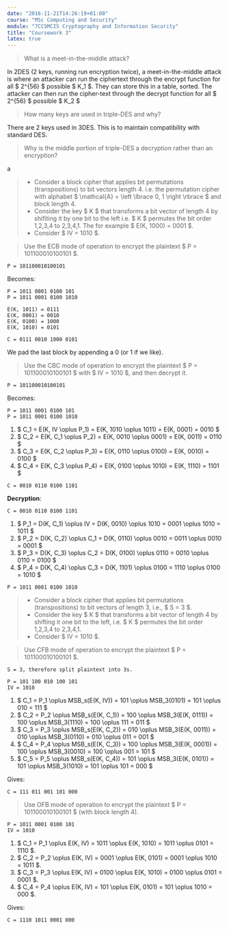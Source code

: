 ```yaml
---
date: "2016-11-21T14:26:19+01:00"
course: "MSc Computing and Security"
module: "7CCSMCIS Cryptography and Information Security"
title: "Coursework 3"
latex: true
---
```


> What is a meet-in-the-middle attack?

In 2DES (2 keys, running run encryption twice), a meet-in-the-middle attack is where an attacker can run the ciphertext through the encrypt function for all $ 2^{56} $ possible $ K_1 $. They can store this in a table, sorted. The attacker can then run the cipher-text through the decrypt function for all $ 2^{56} $ possible $ K_2 $

> How many keys are used in triple-DES and why?

There are 2 keys used in 3DES. This is to maintain compatibility with standard DES.

> Why is the middle portion of triple-DES a decryption rather than an encryption?

a

> - Consider a block cipher that applies bit permutations (transpositions) to bit vectors length 4. i.e. the permutation cipher with alphabet $ \mathcal{A} = \left \lbrace 0, 1 \right \rbrace $ and block length 4.
> - Consider the key $ K $ that transforms a bit vector of length 4 by shifiting it by one bit to the left i.e. $ K $ permutes the bit order 1,2,3,4 to 2,3,4,1. The for example $ E(K, 1000) = 0001 $.
> - Consider $ IV = 1010 $.

> Use the ECB mode of operation to encrypt the plaintext $ P = 101100010100101 $.

```
P = 101100010100101
```

Becomes:

```
P = 1011 0001 0100 101
P = 1011 0001 0100 1010

E(K, 1011) = 0111
E(K, 0001) = 0010
E(K, 0100) = 1000
E(K, 1010) = 0101

C = 0111 0010 1000 0101
```

We pad the last block by appending a 0 (or 1 if we like).

> Use the CBC mode of operation to encrypt the plaintext $ P = 101100010100101 $ with $ IV = 1010 $, and then decrypt it.

```
P = 101100010100101
```

Becomes:

```
P = 1011 0001 0100 101
P = 1011 0001 0100 1010
```

1. $ C_1 = E(K, IV \oplus P_1) = E(K, 1010 \oplus 1011) = E(K, 0001) = 0010 $
2. $ C_2 = E(K, C_1 \oplus P_2) = E(K, 0010 \oplus 0001) = E(K, 0011) = 0110 $
3. $ C_3 = E(K, C_2 \oplus P_3) = E(K, 0110 \oplus 0100) = E(K, 0010) = 0100 $
4. $ C_4 = E(K, C_3 \oplus P_4) = E(K, 0100 \oplus 1010) = E(K, 1110) = 1101 $

```
C = 0010 0110 0100 1101
```

**Decryption**:

```
C = 0010 0110 0100 1101
```

1. $ P_1 = D(K, C_1) \oplus IV = D(K, 0010) \oplus 1010 = 0001 \oplus 1010 = 1011 $
2. $ P_2 = D(K, C_2) \oplus C_1 = D(K, 0110) \oplus 0010 = 0011 \oplus 0010 = 0001 $
3. $ P_3 = D(K, C_3) \oplus C_2 = D(K, 0100) \oplus 0110 = 0010 \oplus 0110 = 0100 $
3. $ P_4 = D(K, C_4) \oplus C_3 = D(K, 1101) \oplus 0100 = 1110 \oplus 0100 = 1010 $

```
P = 1011 0001 0100 1010
```


> - Consider a block cipher that applies bit permutations (transpositions) to bit vectors of length 3, i.e., $ S = 3 $.
> - Consider the key $ K $ that transforms a bit vector of length 4 by shifting it one bit to the left, i.e. $ K $ permutes the bit order 1,2,3,4 to 2,3,4,1.
> - Consider $ IV = 1010 $.


> Use CFB mode of operation to encrypt the plaintext $ P = 101100010100101 $.

```
S = 3, therefore split plaintext into 3s.

P = 101 100 010 100 101
IV = 1010
```

1. $ C_1 = P_1 \oplus MSB_s(E(K, IV)) = 101 \oplus MSB_3(0101) = 101 \oplus 010 = 111 $
2. $ C_2 = P_2 \oplus MSB_s(E(K, C_1)) = 100 \oplus MSB_3(E(K, 0111)) = 100 \oplus MSB_3(1110) = 100 \oplus 111 = 011 $
3. $ C_3 = P_3 \oplus MSB_s(E(K, C_2)) = 010 \oplus MSB_3(E(K, 0011)) = 010 \oplus MSB_3(0110) = 010 \oplus 011 = 001 $
4. $ C_4 = P_4 \oplus MSB_s(E(K, C_3)) = 100 \oplus MSB_3(E(K, 0001)) = 100 \oplus MSB_3(0010) = 100 \oplus 001 = 101 $
5. $ C_5 = P_5 \oplus MSB_s(E(K, C_4)) = 101 \oplus MSB_3(E(K, 0101)) = 101 \oplus MSB_3(1010) = 101 \oplus 101 = 000 $

Gives:
```
C = 111 011 001 101 000
```

> Use OFB mode of operation to encrypt the plaintext $ P = 101100010100101 $ (with block length 4).

```
P = 1011 0001 0100 101
IV = 1010
```

1. $ C_1 = P_1 \oplus E(K, IV) = 1011 \oplus E(K, 1010) = 1011 \oplus 0101 = 1110 $.
2. $ C_2 = P_2 \oplus E(K, IV) = 0001 \oplus E(K, 0101) = 0001 \oplus 1010 = 1011 $.
3. $ C_3 = P_3 \oplus E(K, IV) = 0100 \oplus E(K, 1010) = 0100 \oplus 0101 = 0001 $.
4. $ C_4 = P_4 \oplus E(K, IV) = 101 \oplus E(K, 0101) = 101 \oplus 1010 = 000 $.

Gives:

```
C = 1110 1011 0001 000
```
